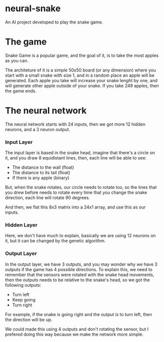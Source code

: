 # neural-snake

An AI project developed to play the snake game.

<h1>The game</h1>

Snake Game is a popular game, and the goal of it, is to take the most apples as you can. 

The architeture of it is a simple 50x50 board (or any dimension) where you start with a small snake with size 1, and in a random place an apple will be generated. Each apple you take will increase your snake lenght by one, and will generate other apple outside of your snake. If you take 249 apples, then the game ends.

<h1>The neural network</h1>

The neural network starts with 24 inputs, then we got more 12 hidden neurons, and a 3 neuron output.

<h3>Input Layer</h3>

The input layer is based in the snake head, imagine that there's a circle on it, and you draw 8 equidistant lines, then, each line will be able to see:

* The distance to the wall (float)
* The distance to its tail (float)
* If there is any apple (binary)

But, when the snake rotates, our circle needs to rotate too, so the lines that you drew before needs to rotate every time that you change the snake direction, each line will rotate 90 degrees.

And then, we flat this 8x3 matrix into a 24x1 array, and use this as our inputs.

<h3>Hidden Layer</h3>

Here, we don't have much to explain, basically we are using 12 neurons on it, but it can be changed by the genetic algorithm.

<h3>Output Layer</h3>

In the output layer, we have 3 outputs, and you may wonder why we have 3 outputs if the game has 4 possible directions. To explain this, we need to remember that the sensors were rotated with the snake head movements, then the outputs needs to be relative to the snake's head, so we got the following outputs: 

* Turn left
* Keep going
* Turn right

For example, if the snake is going right and the output is to turn left, then the direction will be up.

We could made this using 4 outputs and don't rotating the sensor, but I prefered doing this way because we make the network more simple.
